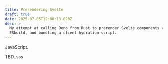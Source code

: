 ```yaml
---
title: Prerendering Svelte
draft: true
date: 2025-07-05T12:00:13.020Z
desc: >
  My attempt at calling Deno from Rust to prerender Svelte components via
  ESbuild, and bundling a client hydration script.
---
```


JavaScript.

TBD..sss
